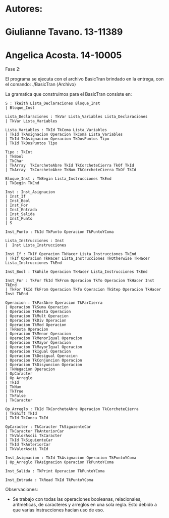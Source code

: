
# Autores:
# Giulianne Tavano. 13-11389
# Angelica Acosta. 14-10005

Fase 2:

El programa se ejecuta con el archivo BasicTran brindado en la entrega, con el comando:
./BasicTran ⟨Archivo⟩


La gramatica que construimos para el BasicTran consiste en:

	S : TkWith Lista_Declaraciones Bloque_Inst 
	| Bloque_Inst

	Lista_Declaraciones : TkVar Lista_Variables Lista_Declaraciones 
	| TkVar Lista_Variables 

	Lista_Variables : TkId TkComa Lista_Variables 
	| TkId TkAsignacion Operacion TkComa Lista_Variables
	| TkId TkAsignacion Operacion TkDosPuntos Tipo
	| TkId TkDosPuntos Tipo 

	Tipo : TkInt 
	| TkBool 
	| TkChar
	| TkArray  TkCorcheteAbre TkId TkCorcheteCierra TkOf TkId 
	| TkArray  TkCorcheteAbre TkNum TkCorcheteCierra TkOf TkId 
	
	Bloque_Inst : TkBegin Lista_Instrucciones TkEnd 
	| TkBegin TkEnd 

	Inst : Inst_Asignacion 
	| Inst_If 
	| Inst_Bool 
	| Inst_For 
	| Inst_Entrada 
	| Inst_Salida
	| Inst_Punto
	| S

	Inst_Punto : TkId TkPunto Operacion TkPuntoYComa 

	Lista_Instrucciones : Inst 
	|  Inst Lista_Instrucciones

	Inst_If : TkIf Operacion TkHacer Lista_Instrucciones TkEnd
	| TkIf Operacion TkHacer Lista_Instrucciones TkOtherwise TkHacer Lista_Instrucciones TkEnd

	Inst_Bool : TkWhile Operacion TkHacer Lista_Instrucciones TkEnd

	Inst_For : TkFor TkId TkFrom Operacion TkTo Operacion TkHacer Inst TkEnd
	| TkFor TkId TkFrom Operacion TkTo Operacion TkStep Operacion TkHacer Inst TkEnd

	Operacion : TkParAbre Operacion TkParCierra
	| Operacion TkSuma Operacion 
	| Operacion TkResta Operacion 
	| Operacion TkMult Operacion 
	| Operacion TkDiv Operacion 
	| Operacion TkMod Operacion 
	| TkResta Operacion 
	| Operacion TkMenor Operacion
	| Operacion TkMenorIgual Operacion 
	| Operacion TkMayor Operacion 
	| Operacion TkMayorIgual Operacion 
	| Operacion TkIgual Operacion 
	| Operacion TkDesigual Operacion
	| Operacion TkConjuncion Operacion
	| Operacion TkDisyuncion Operacion 
	| TkNegacion Operacion
	| OpCaracter
	| Op_Arreglo
	| TkId 
	| TkNum
	| TkTrue 
	| TkFalse
	| TkCaracter

	Op_Arreglo : TkId TkCorcheteAbre Operacion TkCorcheteCierra 
	| TkShift TkId 
	| TkId TkConca TkId

	OpCaracter : TkCaracter TkSiguienteCar 
	| TkCaracter TkAnteriorCar 
	| TkValorAscii TkCaracter
	| TkId TkSiguienteCar 
	| TkId TkAnteriorCar 
	| TkValorAscii TkId

	Inst_Asignacion : TkId TkAsignacion Operacion TkPuntoYComa
	| Op_Arreglo TkAsignacion Operacion TkPuntoYComa

	Inst_Salida : TkPrint Operacion TkPuntoYComa 

	Inst_Entrada : TkRead TkId TkPuntoYComa 

Observaciones: 
- Se trabajo con todas las operaciones booleanas, relacionales, aritmeticas, de caracteres y arreglos en una sola regla.
Esto debido a que varias instrucciones hacian uso de eso.



